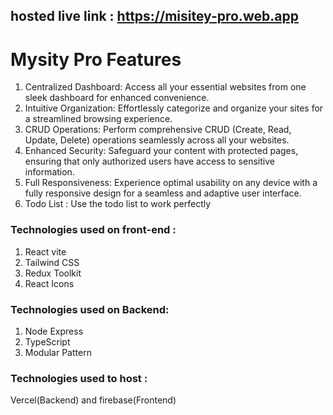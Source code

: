 ## hosted live link : https://misitey-pro.web.app

# Mysity Pro Features

1. Centralized Dashboard: Access all your essential websites from one sleek dashboard for enhanced convenience.
2. Intuitive Organization: Effortlessly categorize and organize your sites for a streamlined browsing experience.
3. CRUD Operations: Perform comprehensive CRUD (Create, Read, Update, Delete) operations seamlessly across all your websites.
4. Enhanced Security: Safeguard your content with protected pages, ensuring that only authorized users have access to sensitive information.
5. Full Responsiveness: Experience optimal usability on any device with a fully responsive design for a seamless and adaptive user interface.
6. Todo List : Use the todo list to work perfectly

### Technologies used on front-end :

1. React vite
2. Tailwind CSS
3. Redux Toolkit
4. React Icons

### Technologies used on Backend:

1. Node Express
2. TypeScript
3. Modular Pattern

### Technologies used to host :

Vercel(Backend) and firebase(Frontend)
